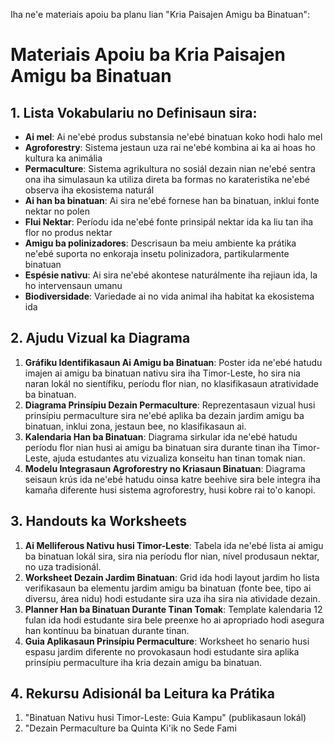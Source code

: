 Iha ne'e materiais apoiu ba planu lian "Kria Paisajen Amigu ba Binatuan":
# Materiais Apoiu ba Kria Paisajen Amigu ba Binatuan
## 1. Lista Vokabulariu no Definisaun sira:
- **Ai mel**: Ai ne'ebé produs substansia ne'ebé binatuan koko hodi halo mel
- **Agroforestry**: Sistema jestaun uza rai ne'ebé kombina ai ka ai hoas ho kultura ka animália
- **Permaculture**: Sistema agrikultura no sosiál dezain nian ne'ebé sentra ona iha simulasaun ka utiliza direta ba formas no karateristika ne'ebé observa iha ekosistema naturál 
- **Ai han ba binatuan**: Ai sira ne'ebé fornese han ba binatuan, inklui fonte nektar no polen
- **Flui Nektar**: Períodu ida ne'ebé fonte prinsipál nektar ida ka liu tan iha flor no produs nektar
- **Amigu ba polinizadores**: Descrisaun ba meiu ambiente ka prátika ne'ebé suporta no enkoraja insetu polinizadora, partikularmente binatuan
- **Espésie nativu**: Ai sira ne'ebé akontese naturálmente iha rejiaun ida, la ho intervensaun umanu
- **Biodiversidade**: Variedade ai no vida animal iha habitat ka ekosistema ida

## 2. Ajudu Vizual ka Diagrama
1. **Gráfiku Identifikasaun Ai Amigu ba Binatuan**: Poster ida ne'ebé hatudu imajen ai amigu ba binatuan nativu sira iha Timor-Leste, ho sira nia naran lokál no sientífiku, períodu flor nian, no klasifikasaun atratividade ba binatuan.
2. **Diagrama Prinsípiu Dezain Permaculture**: Reprezentasaun vizual husi prinsípiu permaculture sira ne'ebé aplika ba dezain jardim amigu ba binatuan, inklui zona, jestaun bee, no klasifikasaun ai.
3. **Kalendaria Han ba Binatuan**: Diagrama sirkular ida ne'ebé hatudu períodu flor nian husi ai amigu ba binatuan sira durante tinan iha Timor-Leste, ajuda estudantes atu vizualiza konseitu han tinan tomak nian.
4. **Modelu Integrasaun Agroforestry no Kriasaun Binatuan**: Diagrama seisaun krús ida ne'ebé hatudu oinsa katre beehive sira bele integra iha kamaña diferente husi sistema agroforestry, husi kobre rai to'o kanopi.

## 3. Handouts ka Worksheets
1. **Ai Melliferous Nativu husi Timor-Leste**: Tabela ida ne'ebé lista ai amigu ba binatuan lokál sira, sira nia períodu flor nian, nível produsaun nektar, no uza tradisionál.
2. **Worksheet Dezain Jardim Binatuan**: Grid ida hodi layout jardim ho lista verifikasaun ba elementu jardim amigu ba binatuan (fonte bee, tipo ai diversu, área nidu) hodi estudante sira uza iha sira nia atividade dezain.
3. **Planner Han ba Binatuan Durante Tinan Tomak**: Template kalendaria 12 fulan ida hodi estudante sira bele preenxe ho ai apropriado hodi asegura han kontínuu ba binatuan durante tinan.
4. **Guia Aplikasaun Prinsípiu Permaculture**: Worksheet ho senario husi espasu jardim diferente no provokasaun hodi estudante sira aplika prinsípiu permaculture iha kria dezain amigu ba binatuan.

## 4. Rekursu Adisionál ba Leitura ka Prátika
1. "Binatuan Nativu husi Timor-Leste: Guia Kampu" (publikasaun lokál)
2. "Dezain Permaculture ba Quinta Ki'ik no Sede Fami